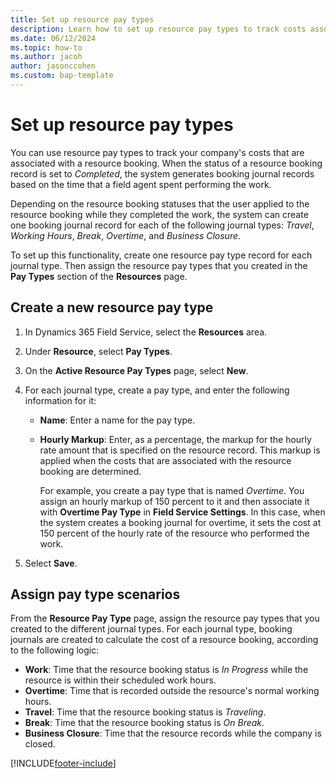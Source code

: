 ```yaml
---
title: Set up resource pay types
description: Learn how to set up resource pay types to track costs associated with resource bookings in Dynamics 365 Field Service.
ms.date: 06/12/2024
ms.topic: how-to
ms.author: jacoh
author: jasonccohen
ms.custom: bap-template
---
```


# Set up resource pay types

You can use resource pay types to track your company's costs that are associated with a resource booking. When the status of a resource booking record is set to *Completed*, the system generates booking journal records based on the time that a field agent spent performing the work.

Depending on the resource booking statuses that the user applied to the resource booking while they completed the work, the system can create one booking journal record for each of the following journal types: *Travel*, *Working Hours*, *Break*, *Overtime*, and *Business Closure*.

To set up this functionality, create one resource pay type record for each journal type. Then assign the resource pay types that you created in the **Pay Types** section of the **Resources** page.

## Create a new resource pay type

1. In Dynamics 365 Field Service, select the **Resources** area.
1. Under **Resource**, select **Pay Types**.
1. On the **Active Resource Pay Types** page, select **New**.
1. For each journal type, create a pay type, and enter the following information for it: 

    - **Name**: Enter a name for the pay type.
    - **Hourly Markup**: Enter, as a percentage, the markup for the hourly rate amount that is specified on the resource record. This markup is applied when the costs that are associated with the resource booking are determined.

        For example, you create a pay type that is named *Overtime*. You assign an hourly markup of 150 percent to it and then associate it with **Overtime Pay Type** in **Field Service Settings**. In this case, when the system creates a booking journal for overtime, it sets the cost at 150 percent of the hourly rate of the resource who performed the work.

1. Select **Save**.

## Assign pay type scenarios

From the **Resource Pay Type** page, assign the resource pay types that you created to the different journal types. For each journal type, booking journals are created to calculate the cost of a resource booking, according to the following logic:

- **Work**: Time that the resource booking status is *In Progress* while the resource is within their scheduled work hours.
- **Overtime**: Time that is recorded outside the resource's normal working hours.
- **Travel**: Time that the resource booking status is *Traveling*.
- **Break**: Time that the resource booking status is *On Break*.
- **Business Closure**: Time that the resource records while the company is closed.

[!INCLUDE[footer-include](../includes/footer-banner.md)]
